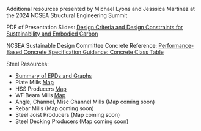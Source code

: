 Additional resources presented by Michael Lyons and Jesssica Martinez at the 2024 NCSEA Structural Engineering Summit 

PDF of Presentation Slides: [Design Criteria and Design Constraints for Sustainability and Embodied Carbon](https://public.3.basecamp.com/p/MQwmesMhjZocnSCD5SPUhhbT)

NCSEA Sustainable Design Committee Concrete Reference:  [Performance-Based Concrete Specification Guidance: Concrete Class Table](https://www.ncsea.com/app/uploads/2024/09/NCSEA-Sustainable-Design-Committee-Performance-Based-Concrete_V1.0.pdf)

Steel Resources:
- [Summary of EPDs and Graphs](https://1drv.ms/x/s!AqOsco29_y-ygf5ZIXZD8EqrmeOlfw?e=JPjryM)
- Plate Mills [Map](https://maps.app.goo.gl/T6nYVZjvLfEGDGKG8)
- HSS Producers [Map](https://maps.app.goo.gl/n7nuw8AQzPD5EYcN6)
- WF Beam Mills [Map](https://maps.app.goo.gl/tdBqoB1Ma2DfDb2o7)
- Angle, Channel, Misc Channel Mills (Map coming soon)
- Rebar Mills (Map coming soon)
- Steel Joist Producers (Map coming soon)
- Steel Decking Producers (Map coming soon)
